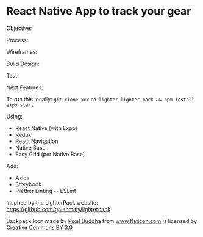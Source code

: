 # React Native App to track your gear

Objective:

Process:

Wireframes:

Build Design:

Test:

Next Features:

To run this locally:
`git clone xxx`
`cd lighter-lighter-pack && npm install`
`expo start`

Using:
- React Native (with Expo)
- Redux
- React Navigation
- Native Base
- Easy Grid (per Native Base)

Add:
- Axios
- Storybook
- Prettier Linting -- ESLint



Inspired by the LighterPack website: https://github.com/galenmaly/lighterpack

Backpack Icon made by <a href="https://www.flaticon.com/authors/pixel-buddha">Pixel Buddha</a> from <a href="https://www.flaticon.com/">www.flaticon.com</a> is licensed by <a href="http://creativecommons.org/licenses/by/3.0/">Creative Commons BY 3.0</a>
